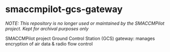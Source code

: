 # smaccmpilot-gcs-gateway

*NOTE: This repository is no longer used or maintained by the SMACCMPilot project. Kept for archival purposes only*

SMACCMPilot project Ground Control Station (GCS) gateway: manages encryption of air data &amp; radio flow control
